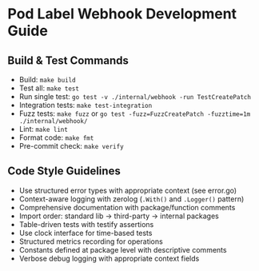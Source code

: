 # Pod Label Webhook Development Guide

## Build & Test Commands
- Build: `make build`
- Test all: `make test` 
- Run single test: `go test -v ./internal/webhook -run TestCreatePatch`
- Integration tests: `make test-integration`
- Fuzz tests: `make fuzz` or `go test -fuzz=FuzzCreatePatch -fuzztime=1m ./internal/webhook/`
- Lint: `make lint`
- Format code: `make fmt`
- Pre-commit check: `make verify`

## Code Style Guidelines
- Use structured error types with appropriate context (see error.go)
- Context-aware logging with zerolog (`.With()` and `.Logger()` pattern)
- Comprehensive documentation with package/function comments
- Import order: standard lib → third-party → internal packages
- Table-driven tests with testify assertions
- Use clock interface for time-based tests
- Structured metrics recording for operations
- Constants defined at package level with descriptive comments
- Verbose debug logging with appropriate context fields